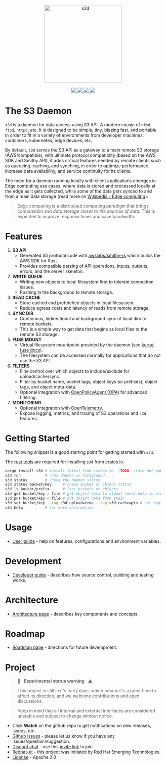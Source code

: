 <div id="top"></div>
<div align="center" style="background-color: hsla(0,0,0%,0.1); text-align: center">
  <a alt="s3d logo" href="https://s3d.rs" style="background-color: hsla(0,0,0%,0.1); text-align: center">
    <img alt="s3d" src="s3d.png" width="250" />
  </a>
</div>
<br />
<div align="center">
  <a alt="crate" href="https://crates.io/crates/s3d">
    <img src="https://img.shields.io/crates/v/s3d.svg?color=success&logo=rust&logoColor=white" />
  </a>
  <a alt="build" href="https://github.com/s3d-rs/s3d/actions">
    <!-- <img src="https://github.com/s3d-rs/s3d/workflows/build/badge.svg" /> -->
    <img src="https://img.shields.io/github/checks-status/s3d-rs/s3d/main?logo=github&logoColor=white" />
  </a>
  <a alt="discord" href="https://discord.com/channels/897764851580035072">
    <img src="https://img.shields.io/discord/897764851580035072?color=success&logo=discord&logoColor=white" />
  </a>
  <a alt="license" href="LICENSE">
    <img src="https://img.shields.io/github/license/s3d-rs/s3d?color=success" />
  </a>
  <!--
  <a alt="releases" href="https://github.com/s3d-rs/s3d/releases/latest">
    <img src="https://img.shields.io/github/v/release/s3d-rs/s3d" />
  </a>
  <a alt="s3d at docs.rs" href="http://docs.rs/s3d">
    <img src="https://docs.rs/s3d/badge.svg" />
  </a>
  -->
</div>

# The S3 Daemon

`s3d` is a daemon for data access using S3 API. A modern cousin of `nfsd`, `ftpd`, `httpd`, etc. It is designed to be simple, tiny, blazing fast, and portable in order to fit in a variety of environments from developer machines, containers, kubernetes, edge devices, etc.

By default, `s3d` serves the S3 API as a gateway to a main remote S3 storage (AWS/compatible), with ultimate protocol compatiblity (based on the AWS SDK and Smithy API), it adds critical features needed by remote clients such as queueing, caching, and synching, in order to optimize performance, increase data availability, and service continuity for its clients.

The need for a daemon running locally with client applications emerges in Edge computing use cases, where data is stored and processed locally at the edge as it gets collected, while some of the data gets synced to and from a main data storage (read more on [Wikipedia - Edge computing](https://en.wikipedia.org/wiki/Edge_computing)):

> Edge computing is a distributed computing paradigm that brings computation and _data storage closer to the sources of data_.
> This is expected to improve response times and save bandwidth.

# Features

1. **S3 API**
   - Generated S3 protocol code with [awslabs/smithy-rs](https://github.com/awslabs/smithy-rs) which builds the AWS SDK for Rust.
   - Provides compatible parsing of API operations, inputs, outputs, errors, and the server skeleton.
1. **WRITE QUEUE**
   - Writing new objects to local filesystem first to tolerate connection issues.
   - Pushing in the background to remote storage.
1. **READ CACHE**
   - Store cached and prefetched objects in local filesystem.
   - Reduce egress costs and latency of reads from remote storage.
1. **SYNC DIR**
   - Continuous, bidirectional and background sync of local dirs to remote buckets.
   - This is a simple way to get data that begins as local files to the remote S3 storage.
1. **FUSE MOUNT**
   - Virtual filesystem mountpoint provided by the daemon (see [kernel fuse docs](https://www.kernel.org/doc/html/latest/filesystems/fuse.html)).
   - The filesystem can be accessed normally for applications that do not use the S3 API.
1. **FILTERS**
   - Fine control over which objects to include/exclude for upload/cache/sync.
   - Filter by bucket name, bucket tags, object keys (or prefixes), object tags, and object meta-data.
   - Optional integration with [OpenPolicyAgent (OPA)](https://www.openpolicyagent.org) for advanced filtering.
1. **MONITORING**
   - Optional integration with [OpenTelemetry](https://opentelemetry.io).
   - Expose logging, metrics, and tracing of S3 operations and `s3d` features.

# Getting Started

The following snippet is a good starting point for getting started with `s3d`.

The [rust tools](https://www.rust-lang.org/tools/install) are required for installing `s3d` from crates.io.

```bash
cargo install s3d # install latest from crates.io  (TODO: crate not published yet...)
s3d run           # runs daemon in foreground ...
s3d status        # check the daemon status
s3d status bucket/key     # check bucket or object status
s3d ls bucket/prefix      # list buckets or objects
s3d get bucket/key > file # get object data to stdout (meta-data to stderr)
s3d put bucket/key < file # put object data from stdin
s3d set bucket/key --tag s3d.upload=true --tag s3d.cache=pin # set tags for object
s3d help          # for more information
```

# Usage

- [User guide](docs/user-guide.md) - help on features, configurations and environment variables.

# Development

- [Developer guide](docs/developer-guide.md) - describes how source control, building and testing works.

# Architecture

- [Architecture page](docs/architecture.md) - describes key components and concepts.

# Roadmap

- [Roadmap page](docs/roadmap.md) - directions for future development.

# Project

> 🔭 &nbsp; **Experimental status warning** &nbsp; ⚠️
>
> This project is still in it's early days, which means it's a great time to affect its direction, and we welcome contributions and open discussions.
>
> Keep in mind that all internal and external interfaces are considered unstable and subject to change without notice.

- Click **Watch** on the github repo to get notifications on new releases, issues, etc.
- [Github issues](https://github.com/s3d-rs/s3d/issues) - please let us know if you have any issues/question/suggestion.
- [Discord chat](https://discord.com/channels/897764851580035072) - use this [invite link](https://discord.gg/kPWHDuCdhh) to join.
- [Redhat-et](https://github.com/redhat-et) - this project was initiated by Red Hat Emerging Technologies.
- [License](LICENSE) - Apache 2.0
